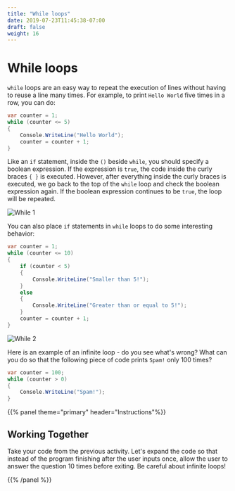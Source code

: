 ```yaml
---
title: "While loops"
date: 2019-07-23T11:45:38-07:00
draft: false
weight: 16
---
```


# While loops

`while` loops are an easy way to repeat the execution of lines without having to reuse a line many times. For example, to print `Hello World` five times in a row, you can do:

```csharp
var counter = 1;
while (counter <= 5)
{
    Console.WriteLine("Hello World");
    counter = counter + 1;
}
```

Like an `if` statement, inside the `()` beside `while`, you should specify a boolean expression. If the expression is `true`, the code inside the curly braces `{ }` is executed. However, after everything inside the curly braces is executed, we go back to the top of the `while` loop and check the boolean expression again. If the boolean expression continues to be `true`, the loop will be repeated.

![While 1](../media/while-1.png)

You can also place `if` statements in `while` loops to do some interesting behavior:

```csharp
var counter = 1;
while (counter <= 10)
{
    if (counter < 5)
    {
        Console.WriteLine("Smaller than 5!");
    }
    else
    {
        Console.WriteLine("Greater than or equal to 5!");
    }
    counter = counter + 1;
}
```

![While 2](../media/while-2.png)

Here is an example of an infinite loop - do you see what's wrong? What can you do so that the following piece of code prints `Spam!` only 100 times?

```csharp
var counter = 100;
while (counter > 0)
{
    Console.WriteLine("Spam!");
}
```

{{% panel theme="primary" header="Instructions"%}}

## Working Together

Take your code from the previous activity. Let's expand the code so that instead of the program finishing after the user inputs once, allow the user to answer the question 10 times before exiting. Be careful about infinite loops!

{{% /panel %}}
